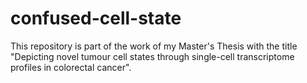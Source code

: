 # confused-cell-state
This repository is part of the work of my Master's Thesis with the title "Depicting novel tumour cell states through single-cell transcriptome profiles in colorectal cancer".
